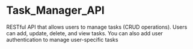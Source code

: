 # Task_Manager_API
 RESTful API that allows users to manage tasks (CRUD operations). Users can add, update, delete, and view tasks. You can also add user authentication to manage user-specific tasks

